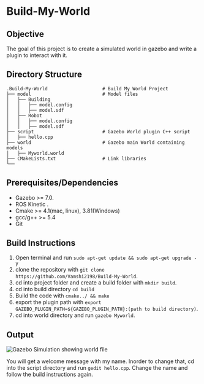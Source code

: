 # Build-My-World

## Objective 
The goal of this project is to create a simulated world in gazebo and write a plugin to interact with it.

## Directory Structure  
```
.Build-My-World                    # Build My World Project 
├── model                          # Model files 
│   ├── Building
│   │   ├── model.config
│   │   ├── model.sdf
│   ├── Robot
│   │   ├── model.config
│   │   ├── model.sdf
├── script                         # Gazebo World plugin C++ script
│   ├── hello.cpp
├── world                          # Gazebo main World containing models 
│   ├── Myworld.world
├── CMakeLists.txt                 # Link libraries 
└──
```
## Prerequisites/Dependencies  
* Gazebo >= 7.0.
* ROS Kinetic .
* Cmake >= 4.1(mac, linux), 3.81(Windows)
* gcc/g++ >= 5.4
* Git

## Build Instructions
1. Open terminal and run `sudo apt-get update && sudo apt-get upgrade -y`
2. clone the repository with `git clone https://github.com/Vamshi2198/Build-My-World`.
3. cd into project folder and create a build folder with `mkdir build`.
4. cd into build directory `cd build`
5. Build the code with `cmake../ && make`
6. export the plugin path with `export GAZEBO_PLUGIN_PATH=${GAZEBO_PLUGIN_PATH}:(path to build directory)`.
7. cd into world directory and run `gazebo Myworld`.

## Output 
![Gazebo Simulation showing world file](https://user-images.githubusercontent.com/85461865/123188661-691c0d00-d46a-11eb-954c-9758b737f4bd.jpg)

You will get a welcome message with my name. Inorder to change that, cd into the script directory and run `gedit hello.cpp`.
Change the name and follow the build instructions again.
